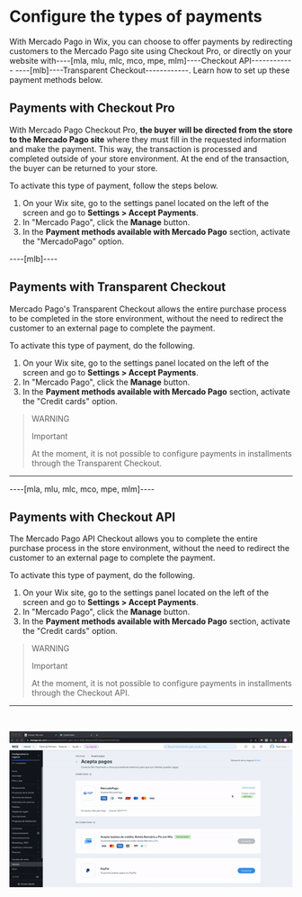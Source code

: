 # Configure the types of payments

With Mercado Pago in Wix, you can choose to offer payments by redirecting customers to the Mercado Pago site using Checkout Pro, or directly on your website with----[mla, mlu, mlc, mco, mpe, mlm]----Checkout API------------ ----[mlb]----Transparent Checkout------------. Learn how to set up these payment methods below.

## Payments with Checkout Pro

With Mercado Pago Checkout Pro, **the buyer will be directed from the store to the Mercado Pago site** where they must fill in the requested information and make the payment. This way, the transaction is processed and completed outside of your store environment. At the end of the transaction, the buyer can be returned to your store.

To activate this type of payment, follow the steps below.

1. On your Wix site, go to the settings panel located on the left of the screen and go to **Settings > Accept Payments**.
1. In "Mercado Pago", click the **Manage** button.
1. In the **Payment methods available with Mercado Pago** section, activate the "MercadoPago" option.

----[mlb]----
## Payments with Transparent Checkout

Mercado Pago's Transparent Checkout allows the entire purchase process to be completed in the store environment, without the need to redirect the customer to an external page to complete the payment.

To activate this type of payment, do the following.

1. On your Wix site, go to the settings panel located on the left of the screen and go to **Settings > Accept Payments**.
1. In "Mercado Pago", click the **Manage** button.
1. In the **Payment methods available with Mercado Pago** section, activate the "Credit cards" option.

> WARNING
>
> Important
>
> At the moment, it is not possible to configure payments in installments through the Transparent Checkout.

------------

----[mla, mlu, mlc, mco, mpe, mlm]----
## Payments with Checkout API

The Mercado Pago API Checkout allows you to complete the entire purchase process in the store environment, without the need to redirect the customer to an external page to complete the payment.

To activate this type of payment, do the following.

1. On your Wix site, go to the settings panel located on the left of the screen and go to **Settings > Accept Payments**.
1. In "Mercado Pago", click the **Manage** button.
1. In the **Payment methods available with Mercado Pago** section, activate the "Credit cards" option.

> WARNING
>
> Important
>
> At the moment, it is not possible to configure payments in installments through the Checkout API.

------------

<p>&nbsp;</p>

![Activating Checkout API](/images/wix/activacion-choapi.gif)
<p>&nbsp;</p>